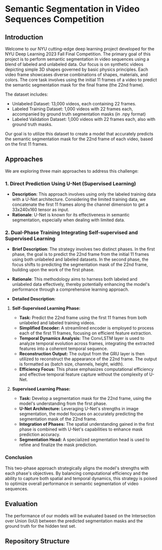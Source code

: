 # Semantic Segmentation in Video Sequences Competition
## Introduction
Welcome to our NYU cutting-edge deep learning project developed for the NYU Deep Learning 2023 Fall Final Competition. The primary goal of this project is to perform semantic segmentation in video sequences using a blend of labeled and unlabeled data. Our focus is on synthetic videos depicting simple 3D shapes governed by basic physics principles. Each video frame showcases diverse combinations of shapes, materials, and colors. The core task involves using the initial 11 frames of a video to predict the semantic segmentation mask for the final frame (the 22nd frame).

The dataset includes:
- Unlabeled Dataset: 13,000 videos, each containing 22 frames.
- Labeled Training Dataset: 1,000 videos with 22 frames each, accompanied by ground truth segmentation masks (in .npy format)
- Labeled Validation Dataset: 1,000 videos with 22 frames each, also with ground truth masks.

Our goal is to utilize this dataset to create a model that accurately predicts the semantic segmentation mask for the 22nd frame of each video, based on the first 11 frames.

## Approaches
We are exploring three main approaches to address this challenge:

### 1. Direct Prediction Using U-Net (Supervised Learning)
- **Description**: This approach involves using only the labeled training data with a U-Net architecture. Considering the limited training data, we concatenate the first 11 frames along the channel dimension to get a 33x240x160 tensor as input.
- **Rationale**: U-Net is known for its effectiveness in semantic segmentation, especially when dealing with limited data.

### 2. Dual-Phase Training Integrating Self-supervised and Supervised Learning

- **Brief Description**: The strategy involves two distinct phases. In the first phase, the goal is to predict the 22nd frame from the initial 11 frames using both unlabeled and labeled datasets. In the second phase, the focus shifts to predicting the segmentation mask of the 22nd frame, building upon the work of the first phase.
- **Rationale**: This methodology aims to harness both labeled and unlabeled data effectively, thereby potentially enhancing the model's performance through a comprehensive learning approach.

- **Detailed Description**:

1. **Self-Supervised Learning Phase:**
   - **Task:** Predict the 22nd frame using the first 11 frames from both unlabeled and labeled training videos.
   - **Simplified Encoder:** A streamlined encoder is employed to process each of the first 11 frames, focusing on efficient feature extraction.
   - **Temporal Dynamics Analysis:** The ConvLSTM layer is used to analyze temporal evolution across frames, integrating the extracted features into a coherent temporal sequence.
   - **Reconstruction Output:** The output from the GRU layer is then utilized to reconstruct the appearance of the 22nd frame. The output is formatted as (batch size, channels, height, width).
   - **Efficiency Focus:** This phase emphasizes computational efficiency and effective temporal feature capture without the complexity of U-Net.

2. **Supervised Learning Phase:**
   - **Task:** Develop a segmentation mask for the 22nd frame, using the model's understanding from the first phase.
   - **U-Net Architecture:** Leveraging U-Net's strengths in image segmentation, the model focuses on accurately predicting the segmentation mask of the 22nd frame.
   - **Integration of Phases:** The spatial understanding gained in the first phase is combined with U-Net's capabilities to enhance mask prediction accuracy.
   - **Segmentation Head:** A specialized segmentation head is used to refine and finalize the mask prediction.

### Conclusion

This two-phase approach strategically aligns the model's strengths with each phase's objectives. By balancing computational efficiency and the ability to capture both spatial and temporal dynamics, this strategy is poised to optimize overall performance in semantic segmentation of video sequences.

## Evaluation
The performance of our models will be evaluated based on the Intersection over Union (IoU) between the predicted segmentation masks and the ground truth for the hidden test set.

## Repository Structure
